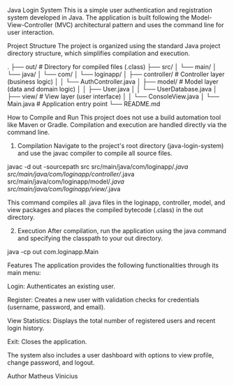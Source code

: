 Java Login System
This is a simple user authentication and registration system developed in Java. The application is built following the Model-View-Controller (MVC) architectural pattern and uses the command line for user interaction.

Project Structure
The project is organized using the standard Java project directory structure, which simplifies compilation and execution.

.
├── out/                        # Directory for compiled files (.class)
├── src/
│   └── main/
│       └── java/
│           └── com/
│               └── loginapp/
│                   ├── controller/     # Controller layer (business logic)
│                   │   └── AuthController.java
│                   ├── model/          # Model layer (data and domain logic)
│                   │   ├── User.java
│                   │   └── UserDatabase.java
│                   ├── view/           # View layer (user interface)
│                   │   └── ConsoleView.java
│                   └── Main.java       # Application entry point
└── README.md

How to Compile and Run
This project does not use a build automation tool like Maven or Gradle. Compilation and execution are handled directly via the command line.

1. Compilation
Navigate to the project's root directory (java-login-system) and use the javac compiler to compile all source files.

javac -d out -sourcepath src src/main/java/com/loginapp/*.java src/main/java/com/loginapp/controller/*.java src/main/java/com/loginapp/model/*.java src/main/java/com/loginapp/view/*.java

This command compiles all .java files in the loginapp, controller, model, and view packages and places the compiled bytecode (.class) in the out directory.

2. Execution
After compilation, run the application using the java command and specifying the classpath to your out directory.

java -cp out com.loginapp.Main

Features
The application provides the following functionalities through its main menu:

Login: Authenticates an existing user.

Register: Creates a new user with validation checks for credentials (username, password, and email).

View Statistics: Displays the total number of registered users and recent login history.

Exit: Closes the application.

The system also includes a user dashboard with options to view profile, change password, and logout.

Author
Matheus Vinicius
